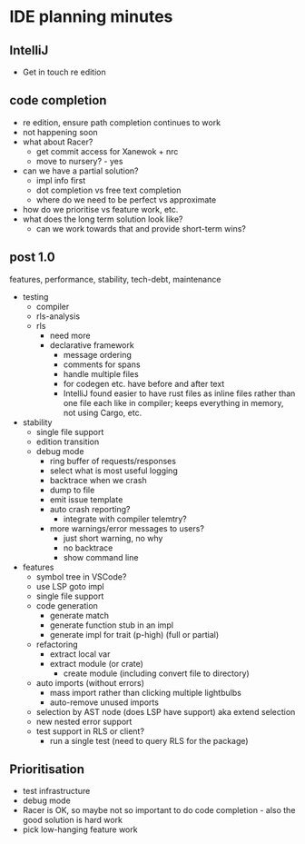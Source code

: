 # IDE planning minutes

## IntelliJ

* Get in touch re edition


## code completion

* re edition, ensure path completion continues to work
* not happening soon
* what about Racer?
  - get commit access for Xanewok + nrc
  - move to nursery? - yes
* can we have a partial solution?
  - impl info first
  - dot completion vs free text completion
  - where do we need to be perfect vs approximate
* how do we prioritise vs feature work, etc.
* what does the long term solution look like?
  - can we work towards that and provide short-term wins?


## post 1.0

features, performance, stability, tech-debt, maintenance

* testing
  - compiler
  - rls-analysis
  - rls
    * need more
    * declarative framework
      - message ordering
      - comments for spans
      - handle multiple files
      - for codegen etc. have before and after text
      - IntelliJ found easier to have rust files as inline files rather than one file each like in compiler; keeps everything in memory, not using Cargo, etc.
* stability
  - single file support
  - edition transition
  - debug mode
    * ring buffer of requests/responses
    * select what is most useful logging
    * backtrace when we crash
    * dump to file
    * emit issue template
    * auto crash reporting?
      - integrate with compiler telemtry?
    * more warnings/error messages to users?
      - just short warning, no why
      - no backtrace
      - show command line
* features
  - symbol tree in VSCode?
  - use LSP goto impl
  - single file support
  - code generation
    * generate match
    * generate function stub in an impl
    * generate impl for trait (p-high) (full or partial)
  - refactoring
    * extract local var
    * extract module (or crate)
      - create module (including convert file to directory)
  - auto imports (without errors)
    * mass import rather than clicking multiple lightbulbs
    * auto-remove unused imports
  - selection by AST node (does LSP have support) aka extend selection
  - new nested error support
  - test support in RLS or client?
    * run a single test (need to query RLS for the package)

## Prioritisation

* test infrastructure
* debug mode
* Racer is OK, so maybe not so important to do code completion - also the good solution is hard work
* pick low-hanging feature work
